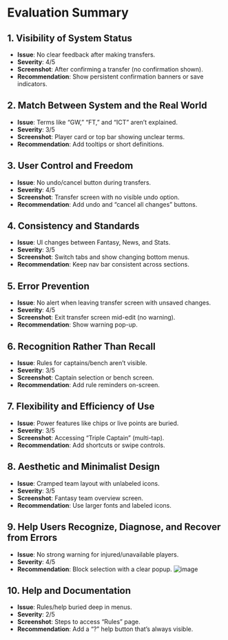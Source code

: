 # Evaluation Summary

## 1. Visibility of System Status
- **Issue**: No clear feedback after making transfers.
- **Severity**: 4/5  
- **Screenshot**: After confirming a transfer (no confirmation shown).  
- **Recommendation**: Show persistent confirmation banners or save indicators.

## 2. Match Between System and the Real World
- **Issue**: Terms like “GW,” “FT,” and “ICT” aren’t explained.
- **Severity**: 3/5  
- **Screenshot**: Player card or top bar showing unclear terms.  
- **Recommendation**: Add tooltips or short definitions.

## 3. User Control and Freedom
- **Issue**: No undo/cancel button during transfers.
- **Severity**: 4/5  
- **Screenshot**: Transfer screen with no visible undo option.  
- **Recommendation**: Add undo and “cancel all changes” buttons.

## 4. Consistency and Standards
- **Issue**: UI changes between Fantasy, News, and Stats.
- **Severity**: 3/5  
- **Screenshot**: Switch tabs and show changing bottom menus.  
- **Recommendation**: Keep nav bar consistent across sections.

## 5. Error Prevention
- **Issue**: No alert when leaving transfer screen with unsaved changes.
- **Severity**: 4/5  
- **Screenshot**: Exit transfer screen mid-edit (no warning).  
- **Recommendation**: Show warning pop-up.

## 6. Recognition Rather Than Recall
- **Issue**: Rules for captains/bench aren’t visible.
- **Severity**: 3/5  
- **Screenshot**: Captain selection or bench screen.  
- **Recommendation**: Add rule reminders on-screen.

## 7. Flexibility and Efficiency of Use
- **Issue**: Power features like chips or live points are buried.
- **Severity**: 3/5  
- **Screenshot**: Accessing “Triple Captain” (multi-tap).  
- **Recommendation**: Add shortcuts or swipe controls.

## 8. Aesthetic and Minimalist Design
- **Issue**: Cramped team layout with unlabeled icons.
- **Severity**: 3/5  
- **Screenshot**: Fantasy team overview screen.  
- **Recommendation**: Use larger fonts and labeled icons.

## 9. Help Users Recognize, Diagnose, and Recover from Errors
- **Issue**: No strong warning for injured/unavailable players.
- **Severity**: 4/5   
- **Recommendation**: Block selection with a clear popup.
  ![image](https://github.com/user-attachments/assets/5c993b1c-5e5b-4e9b-a6cd-509e97e078f4)

## 10. Help and Documentation
- **Issue**: Rules/help buried deep in menus.
- **Severity**: 2/5  
- **Screenshot**: Steps to access “Rules” page.  
- **Recommendation**: Add a “?” help button that’s always visible.
